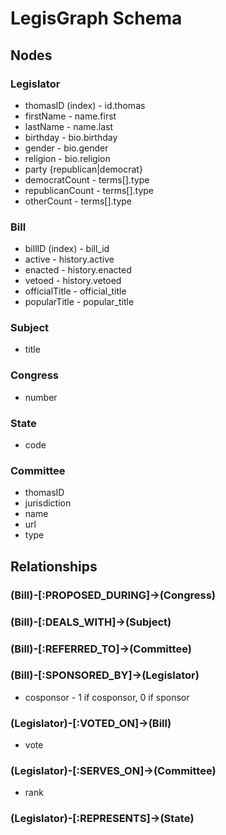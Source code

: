 # LegisGraph Schema

## Nodes

### Legislator

  * thomasID (index) - id.thomas
  * firstName - name.first
  * lastName - name.last
  * birthday - bio.birthday
  * gender - bio.gender
  * religion - bio.religion
  * party {republican|democrat}
  * democratCount - terms[].type
  * republicanCount - terms[].type
  * otherCount - terms[].type

### Bill

  * billID (index) - bill_id
  * active - history.active
  * enacted - history.enacted
  * vetoed - history.vetoed
  * officialTitle - official_title
  * popularTitle - popular_title

### Subject

  * title

### Congress

  * number
  
### State

  * code
  
### Committee
  * thomasID
  * jurisdiction
  * name
  * url
  * type
  
  
## Relationships

### (Bill)-[:PROPOSED_DURING]->(Congress)

### (Bill)-[:DEALS_WITH]->(Subject)

### (Bill)-[:REFERRED_TO]->(Committee)

### (Bill)-[:SPONSORED_BY]->(Legislator)

  * cosponsor - 1 if cosponsor, 0 if sponsor

### (Legislator)-[:VOTED_ON]->(Bill)
  
  * vote

### (Legislator)-[:SERVES_ON]->(Committee)

  * rank

### (Legislator)-[:REPRESENTS]->(State)
